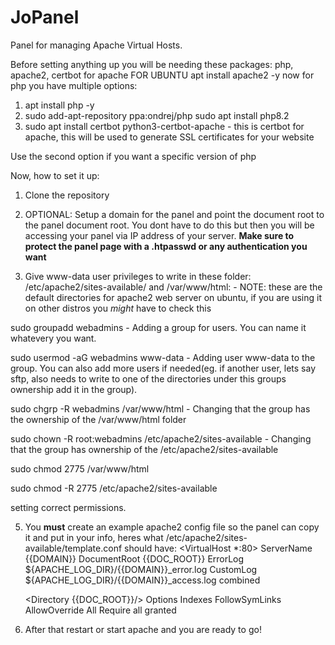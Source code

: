 # JoPanel
Panel for managing Apache Virtual Hosts.


Before setting anything up you will be needing these packages:
php, apache2, certbot for apache
FOR UBUNTU
apt install apache2 -y
now for php you have multiple options:
1. apt install php -y
2. sudo add-apt-repository ppa:ondrej/php
   sudo apt install php8.2
3. sudo apt install certbot python3-certbot-apache - this is certbot for apache, this will be used to generate SSL certificates for your website

Use the second option if you want a specific version of php

Now, how to set it up:
1. Clone the repository

2. OPTIONAL: Setup a domain for the panel and point the document root to the panel document root. You dont have to do this but then you will be accessing your panel via IP address of your server. **Make sure to protect the panel page with a .htpasswd or any authentication you want**

3. Give www-data user privileges to write in these folder: /etc/apache2/sites-available/ and /var/www/html: - NOTE: these are the default directories for apache2 web server on ubuntu, if you are using it on other distros you *might* have to check this

sudo groupadd webadmins - Adding a group for users. You can name it whatevery you want.


sudo usermod -aG webadmins www-data - Adding user www-data to the group. You can also add more users if needed(eg. if another user, lets say sftp, also needs to write to one of the directories under this groups ownership add it in the group).


sudo chgrp -R webadmins /var/www/html - Changing that the group has the ownership of the /var/www/html folder


sudo chown -R root:webadmins /etc/apache2/sites-available - Changing that the group has ownership of the /etc/apache2/sites-available

sudo chmod 2775 /var/www/html

sudo chmod -R 2775 /etc/apache2/sites-available


setting correct permissions.

5. You **must** create an example apache2 config file so the panel can copy it and put in your info, heres what /etc/apache2/sites-available/template.conf should have:
<VirtualHost *:80>
    ServerName {{DOMAIN}}
    DocumentRoot {{DOC_ROOT}}
    ErrorLog ${APACHE_LOG_DIR}/{{DOMAIN}}_error.log
    CustomLog ${APACHE_LOG_DIR}/{{DOMAIN}}_access.log combined

    <Directory {{DOC_ROOT}}/>
        Options Indexes FollowSymLinks
        AllowOverride All
        Require all granted
    </Directory>
</VirtualHost>


6. After that restart or start apache and you are ready to go!


